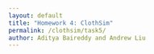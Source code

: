 ```yaml
---
layout: default
title: "Homework 4: ClothSim"
permalink: /clothsim/task5/
author: Aditya Baireddy and Andrew Liu
---
```

